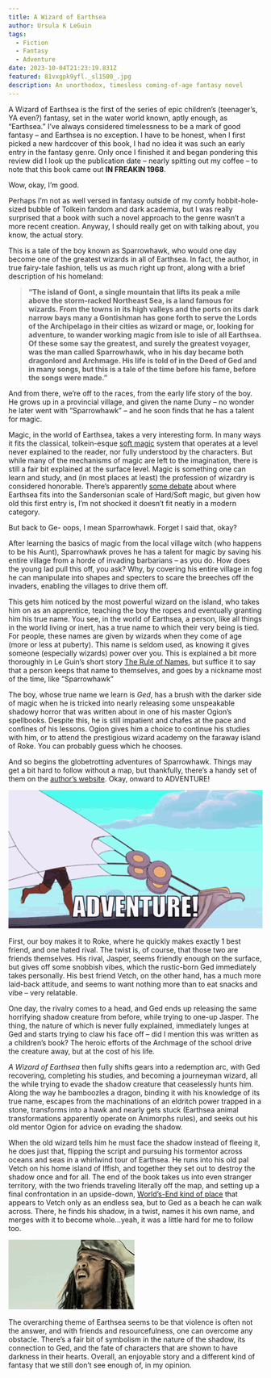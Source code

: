 ```yaml
---
title: A Wizard of Earthsea
author: Ursula K LeGuin
tags:
  - Fiction
  - Fantasy
  - Adventure
date: 2023-10-04T21:23:19.831Z
featured: 81vxgpk9yfl._sl1500_.jpg
description: An unorthodox, timesless coming-of-age fantasy novel
---
```

A Wizard of Earthsea is the first of the series of epic children’s (teenager’s, YA even?) fantasy, set in the water world known, aptly enough, as “Earthsea.” I’ve always considered timelessness to be a mark of good fantasy – and Earthsea is no exception. I have to be honest, when I first picked a new hardcover of this book, I had no idea it was such an early entry in the fantasy genre. Only once I finished it and began pondering this review did I look up the publication date – nearly spitting out my coffee – to note that this book came out **IN FREAKIN 1968**. 

Wow, okay, I’m good.

Perhaps I’m not as well versed in fantasy outside of my comfy hobbit-hole-sized bubble of Tolkein fandom and dark academia, but I was really surprised that a book with such a novel approach to the genre wasn’t a more recent creation. Anyway, I should really get on with talking about, you know, the actual story.

This is a tale of the boy known as Sparrowhawk, who would one day become one of the greatest wizards in all of Earthsea. In fact, the author, in true fairy-tale fashion, tells us as much right up front, along with a brief description of his homeland:

> **“The island of Gont, a single mountain that lifts its peak a mile above the storm-racked Northeast Sea, is a land famous for wizards. From the towns in its high valleys and the ports on its dark narrow bays many a Gontishman has gone forth to serve the Lords of the Archipelago in their cities as wizard or mage, or, looking for adventure, to wander working magic from isle to isle of all Earthsea. Of these some say the greatest, and surely the greatest voyager, was the man called Sparrowhawk, who in his day became both dragonlord and Archmage. His life is told of in the Deed of Ged and in many songs, but this is a tale of the time before his fame, before the songs were made.”**

And from there, we’re off to the races, from the early life story of the boy. He grows up in a provincial village, and given the name Duny – no wonder he later went with “Sparrowhawk” – and he soon finds that he has a talent for magic.

Magic, in the world of Earthsea, takes a very interesting form. In many ways it fits the classical, tolkein-esque [soft magic](https://habitwriting.com/hard-magic-vs-soft-magic/) system that operates at a level never explained to the reader, nor fully understood by the characters. But while many of the mechanisms of magic are left to the imagination, there is still a fair bit explained at the surface level. Magic is something one can learn and study, and (in most places at least) the profession of wizardry is considered honorable. There’s apparently [some debate](https://mythcreants.com/blog/building-earthsea-how-le-guin-laid-a-shaky-foundation-for-her-world/) about where Earthsea fits into the Sandersonian scale of Hard/Soft magic, but given how old this first entry is, I’m not shocked it doesn’t fit neatly in a modern category.

But back to Ge- oops, I mean Sparrowhawk. Forget I said that, okay?

After learning the basics of magic from the local village witch (who happens to be his Aunt), Sparrowhawk proves he has a talent for magic by saving his entire village from a horde of invading barbarians – as you do. How does the young lad pull this off, you ask? Why, by covering his entire village in fog he can manipulate into shapes and specters to scare the breeches off the invaders, enabling the villages to drive them off.

This gets him noticed by the most powerful wizard on the island, who takes him on as an apprentice, teaching the boy the ropes and eventually granting him his true name. You see, in the world of Earthsea, a person, like all things in the world living or inert, has a true name to which their very being is tied. For people, these names are given by wizards when they come of age (more or less at puberty). This name is seldom used, as knowing it gives someone (especially wizards) power over you. This is explained a bit more thoroughly in Le Guin’s short story [The Rule of Names](https://en.wikipedia.org/wiki/The_Rule_of_Names), but suffice it to say that a person keeps that name to themselves, and goes by a nickname most of the time, like “Sparrowhawk”

The boy, whose true name we learn is *Ged*, has a brush with the darker side of magic when he is tricked into nearly releasing some unspeakable shadowy horror that was written about in one of his master Ogion’s spellbooks. Despite this, he is still impatient and chafes at the pace and confines of his lessons. Ogion gives him a choice to continue his studies with him, or to attend the prestigious wizard academy on the faraway island of Roke. You can probably guess which he chooses.

And so begins the globetrotting adventures of Sparrowhawk. Things may get a bit hard to follow without a map, but thankfully, there’s a handy set of them on the [author’s website](https://www.ursulakleguin.com/maps-of-earthsea). Okay, onward to ADVENTURE!

![she-ra adventure](adventure-shera.gif "She-Ra Adventure")

First, our boy makes it to Roke, where he quickly makes exactly 1 best friend, and one hated rival. The twist is, of course, that those two are friends themselves. His rival, Jasper, seems friendly enough on the surface, but gives off some snobbish vibes, which the rustic-born Ged immediately takes personally. His best friend Vetch, on the other hand, has a much more laid-back attitude, and seems to want nothing more than to eat snacks and vibe – very relatable.

One day, the rivalry comes to a head, and Ged ends up releasing the same horrifying shadow creature from before, while trying to one-up Jasper. The thing, the nature of which is never fully explained, immediately lunges at Ged and starts trying to claw his face off – did I mention this was written as a children’s book? The heroic efforts of the Archmage of the school drive the creature away, but at the cost of his life.

*A Wizard of Earthsea* then fully shifts gears into a redemption arc, with Ged recovering, completing his studies, and becoming a journeyman wizard, all the while trying to evade the shadow creature that ceaselessly hunts him. Along the way he bamboozles a dragon, binding it with his knowledge of its true name, escapes from the machinations of an eldritch power trapped in a stone, transforms into a hawk and nearly gets stuck (Earthsea animal transformations apparently operate on Animorphs rules), and seeks out his old mentor Ogion for advice on evading the shadow.

When the old wizard tells him he must face the shadow instead of fleeing it, he does just that, flipping the script and pursuing his tormentor across oceans and seas in a whirlwind tour of Earthsea. He runs into his old pal Vetch on his home island of Iffish, and together they set out to destroy the shadow once and for all. The end of the book takes us into even stranger territory, with the two friends traveling literally off the map, and setting up a final confrontation in an upside-down, [World’s-End kind of place](https://en.wikipedia.org/wiki/List_of_locations_in_Pirates_of_the_Caribbean#Davy_Jones'_Locker) that appears to Vetch only as an endless sea, but to Ged as a beach he can walk across. There, he finds his shadow, in a twist, names it his own name, and merges with it to become whole…yeah, it was a little hard for me to follow too.

![Jack Sparrow confused, running](giphy.gif "Jack Sparrow Confused")

The overarching theme of Earthsea seems to be that violence is often not the answer, and with friends and resourcefulness, one can overcome any obstacle. There’s a fair bit of symbolism in the nature of the shadow, its connection to Ged, and the fate of characters that are shown to have darkness in their hearts. Overall, an enjoyable story and a different kind of fantasy that we still don’t see enough of, in my opinion.